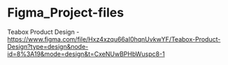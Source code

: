 # Figma_Project-files

Teabox Product Design - https://www.figma.com/file/Hxz4xzqu66aI0hqnUvkwYF/Teabox-Product-Design?type=design&node-id=8%3A19&mode=design&t=CxeNUwBPHbWuspc8-1
